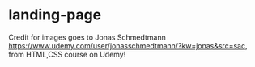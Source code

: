 # landing-page

Credit for images goes to Jonas Schmedtmann https://www.udemy.com/user/jonasschmedtmann/?kw=jonas&src=sac, from HTML,CSS course on Udemy!
